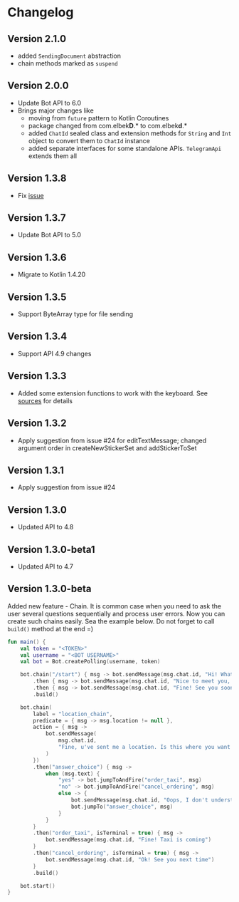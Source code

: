 # Changelog

## Version 2.1.0
- added `SendingDocument` abstraction
- chain methods marked as `suspend`

## Version 2.0.0
- Update Bot API to 6.0
- Brings major changes like
    - moving from `future` pattern to Kotlin Coroutines
    - package changed from com.elbek**D**.* to com.elbek**d**.*
    - added `ChatId` sealed class and extension methods 
  for `String` and `Int` object to convert them to `ChatId` instance
    - added separate interfaces for some standalone APIs.
  `TelegramApi` extends them all

## Version 1.3.8
- Fix [issue](https://github.com/elbekD/kt-telegram-bot/issues/35)

## Version 1.3.7
- Update Bot API to 5.0

## Version 1.3.6
- Migrate to Kotlin 1.4.20

## Version 1.3.5
- Support ByteArray type for file sending

## Version 1.3.4
- Support API 4.9 changes

## Version 1.3.3
- Added some extension functions to work with the keyboard. See [sources](/library/src/main/kotlin/com/elbekd/bot/util/keyboard) for details

## Version 1.3.2
- Apply suggestion from issue #24 for editTextMessage; changed argument order in createNewStickerSet and addStickerToSet

## Version 1.3.1
- Apply suggestion from issue #24

## Version 1.3.0
- Updated API to 4.8

## Version 1.3.0-beta1
- Updated API to 4.7

## Version 1.3.0-beta
Added new feature - Chain. It is common case when you need to ask the user several
questions sequentially and process user errors. Now you can create such chains easily.
Sea the example below. Do not forget to call `build()` method at the end =)

```kotlin
fun main() {
    val token = "<TOKEN>"
    val username = "<BOT USERNAME>"
    val bot = Bot.createPolling(username, token)

    bot.chain("/start") { msg -> bot.sendMessage(msg.chat.id, "Hi! What is your name?") }
        .then { msg -> bot.sendMessage(msg.chat.id, "Nice to meet you, ${msg.text}! Send something to me") }
        .then { msg -> bot.sendMessage(msg.chat.id, "Fine! See you soon") }
        .build()

    bot.chain(
        label = "location_chain",
        predicate = { msg -> msg.location != null },
        action = { msg ->
            bot.sendMessage(
                msg.chat.id,
                "Fine, u've sent me a location. Is this where you want to order a taxi?(yes|no)"
            )
        })
        .then("answer_choice") { msg ->
            when (msg.text) {
                "yes" -> bot.jumpToAndFire("order_taxi", msg)
                "no" -> bot.jumpToAndFire("cancel_ordering", msg)
                else -> {
                    bot.sendMessage(msg.chat.id, "Oops, I don't understand you. Just answer yes or no?")
                    bot.jumpTo("answer_choice", msg)
                }
            }
        }
        .then("order_taxi", isTerminal = true) { msg -> 
            bot.sendMessage(msg.chat.id, "Fine! Taxi is coming") 
        }
        .then("cancel_ordering", isTerminal = true) { msg -> 
            bot.sendMessage(msg.chat.id, "Ok! See you next time") 
        }
        .build()

    bot.start()
}
```

